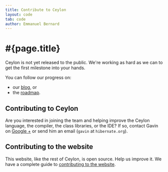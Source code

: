 ```yaml
---
title: Contribute to Ceylon  
layout: code
tab: code
author: Emmanuel Bernard
---
```

# #{page.title}

Ceylon is not yet released to the public. We're working as hard as we can to 
get the first milestone into your hands.

You can follow our progress on:

* our [blog](/blog), or
* the [roadmap](/documentation/roadmap).

## Contributing to Ceylon

Are you interested in joining the team and helping improve the Ceylon language, 
the compiler, the class libraries, or the IDE? If so, contact Gavin on 
[Google +](https://plus.google.com/105743409453530897815) or send him an 
email (`gavin` at `hibernate.org`).

## Contributing to the website

This website, like the rest of Ceylon, is open source. Help us improve it.
We have a complete guide to [contributing to the website](/code/website).
